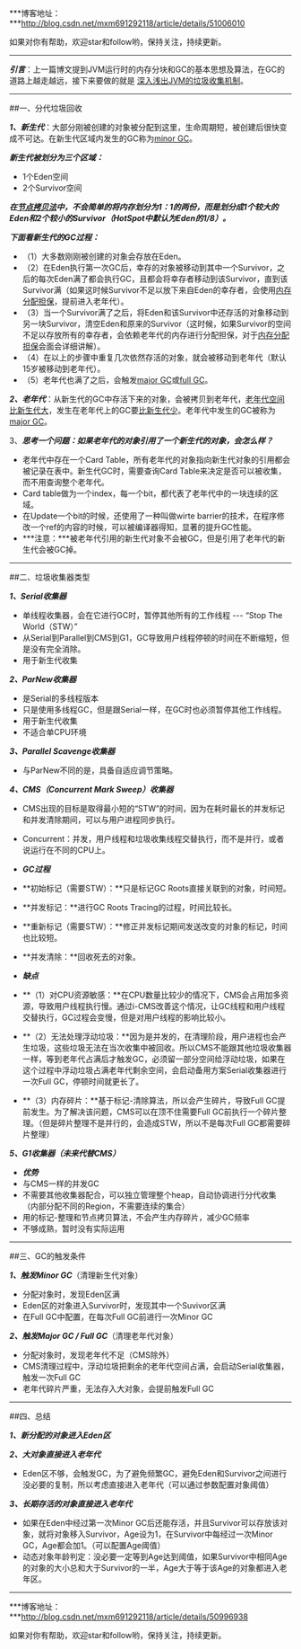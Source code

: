 ***博客地址：***http://blog.csdn.net/mxm691292118/article/details/51006010

如果对你有帮助，欢迎star和follow哟，保持关注，持续更新。

----------

***引言***：上一篇博文提到JVM运行时的内存分块和GC的基本思想及算法，在GC的道路上越走越远，接下来要做的就是 [深入浅出JVM的垃圾收集机制](1)。


----------

##一、分代垃圾回收

***1、新生代***：大部分刚被创建的对象被分配到这里，生命周期短，被创建后很快变成不可达。在新生代区域内发生的GC称为[minor GC](1)。

***新生代被划分为三个区域：***

 - 1个Eden空间
 - 2个Survivor空间

***在[节点拷贝法](1)中，不会简单的将内存划分为1：1的两份，而是划分成1个较大的Eden和2个较小的Survivor（HotSpot中默认为Eden的1/8）。***

***下面看新生代的GC过程：***

 - （1）大多数刚刚被创建的对象会存放在Eden。
 - （2）在Eden执行第一次GC后，幸存的对象被移动到其中一个Survivor，之后的每次Eden满了都会执行GC，且都会将幸存者移动到该Survivor，直到该Survivor满（如果这时候Survivor不足以放下来自Eden的幸存者，会使用[内存分配担保](1)，提前进入老年代）。
 - （3）当一个Survivor满了之后，将Eden和该Survivor中还存活的对象移动到另一块Survivor，清空Eden和原来的Survivor（这时候，如果Survivor的空间不足以存放所有的幸存者，会依赖老年代的内存进行分配担保，对于[内存分配担保](1)会面会详细讲解）。
 - （4）在以上的步骤中重复几次依然存活的对象，就会被移动到老年代（默认15岁被移动到老年代）。
 - （5）老年代也满了之后，会触发[major GC](1)或[full GC](1)。

***2、老年代***：从新生代的GC中存活下来的对象，会被拷贝到老年代，[老年代空间比新生代大](1)，发生在老年代上的GC要[比新生代少](1)。老年代中发生的GC被称为[major GC](1)。

3、***思考一个问题：如果老年代的对象引用了一个新生代的对象，会怎么样？***

 - 老年代中存在一个Card Table，所有老年代的对象指向新生代对象的引用都会被记录在表中。新生代GC时，需要查询Card Table来决定是否可以被收集，而不用查询整个老年代。
 - Card table做为一个index，每一个bit，都代表了老年代中的一块连续的区域。
 - 在Update一个bit的时候，还使用了一种叫做wirte barrier的技术，在程序修改一个ref的内容的时候，可以被编译器得知，显著的提升GC性能。
 - ***注意：***被老年代引用的新生代对象不会被GC，但是引用了老年代的新生代会被GC掉。


----------

##二、垃圾收集器类型

***1、Serial收集器***

 - 单线程收集器，会在它进行GC时，暂停其他所有的工作线程 --- “Stop The World（STW）”
 - 从Serial到Parallel到CMS到G1，GC导致用户线程停顿的时间在不断缩短，但是没有完全消除。
 - 用于新生代收集

***2、ParNew收集器***

 - 是Serial的多线程版本
 - 只是使用多线程GC，但是跟Serial一样，在GC时也必须暂停其他工作线程。
 - 用于新生代收集
 - 不适合单CPU环境
 
***3、Parallel Scavenge收集器***
 
  - 与ParNew不同的是，具备自适应调节策略。

***4、CMS（Concurrent Mark Sweep）收集器***

 - CMS出现的目标是取得最小短的“STW”的时间，因为在耗时最长的并发标记和并发清除期间，可以与用户进程同步执行。
 - Concurrent：并发，用户线程和垃圾收集线程交替执行，而不是并行，或者说运行在不同的CPU上。

 - ***GC过程***
  - **初始标记（需要STW）：**只是标记GC Roots直接关联到的对象，时间短。
  - **并发标记：**进行GC Roots Tracing的过程，时间比较长。
  - **重新标记（需要STW）：**修正并发标记期间发送改变的对象的标记，时间也比较短。
  - **并发清除：**回收死去的对象。

 - ***缺点***
  - **（1）对CPU资源敏感：**在CPU数量比较少的情况下，CMS会占用加多资源，导致用户线程执行慢。通过i-CMS改善这个情况，让GC线程和用户线程交替执行，GC过程会变慢，但是对用户线程的影响比较小。
  - **（2）无法处理浮动垃圾：**因为是并发的，在清理阶段，用户进程也会产生垃圾，这些垃圾无法在当次收集中被回收。所以CMS不能跟其他垃圾收集器一样，等到老年代占满后才触发GC，必须留一部分空间给浮动垃圾，如果在这个过程中浮动垃圾占满老年代剩余空间，会启动备用方案Serial收集器进行一次Full GC，停顿时间就更长了。
  - **（3）内存碎片：**基于标记-清除算法，所以会产生碎片，导致Full GC提前发生。为了解决该问题，CMS可以在顶不住需要Full GC前执行一个碎片整理。（但是碎片整理不是并行的，会造成STW，所以不是每次Full GC都需要碎片整理）


***5、G1收集器（未来代替CMS）***

 - ***优势***
  - 与CMS一样的并发GC
  - 不需要其他收集器配合，可以独立管理整个heap，自动协调进行分代收集（内部分配不同的Region，不需要连续的集合）
  - 用的标记-整理和节点拷贝算法，不会产生内存碎片，减少GC频率
 - 不够成熟，暂时没有实际运用


----------

##三、GC的触发条件

***1、触发Minor GC***（清理新生代对象）

 - 分配对象时，发现Eden区满
 - Eden区的对象进入Survivor时，发现其中一个Suvivor区满
 - 在Full GC中配置，在每次Full GC前进行一次Minor GC


***2、触发Major GC / Full GC***（清理老年代对象）

 - 分配对象时，发现老年代不足（CMS除外）
 - CMS清理过程中，浮动垃圾把剩余的老年代空间占满，会启动Serial收集器，触发一次Full GC
 - 老年代碎片严重，无法存入大对象，会提前触发Full GC


----------

##四、总结

***1、新分配的对象进入Eden区***

***2、大对象直接进入老年代***

 - Eden区不够，会触发GC，为了避免频繁GC，避免Eden和Survivor之间进行没必要的复制，所以考虑直接进入老年代（可以通过参数配置对象阈值）


***3、长期存活的对象直接进入老年代*** 

 - 如果在Eden中经过第一次Minor GC后还能存活，并且Survivor可以存放该对象，就将对象移入Survivor，Age设为1，在Survivor中每经过一次Minor GC，Age都会加1。（可以配置Age阈值）
 - 动态对象年龄判定：没必要一定等到Age达到阈值，如果Survivor中相同Age的对象的大小总和大于Survivor的一半，Age大于等于该Age的对象都进入老年区。

----------

***博客地址：***http://blog.csdn.net/mxm691292118/article/details/50996938

如果对你有帮助，欢迎star和follow哟，保持关注，持续更新。
